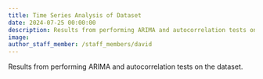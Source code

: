 ```yaml
---
title: Time Series Analysis of Dataset
date: 2024-07-25 00:00:00
description: Results from performing ARIMA and autocorrelation tests on the dataset.
image:
author_staff_member: /staff_members/david
---
```

Results from performing ARIMA and autocorrelation tests on the dataset.